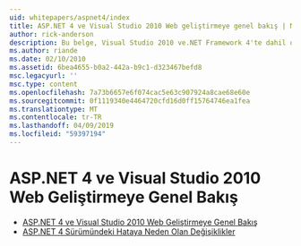 ```yaml
---
uid: whitepapers/aspnet4/index
title: ASP.NET 4 ve Visual Studio 2010 Web geliştirmeye genel bakış | Microsoft Docs
author: rick-anderson
description: Bu belge, Visual Studio 2010 ve.NET Framework 4'te dahil olan ASP.NET için yeni özelliklerin çoğu, genel bir bakış sağlar.
ms.author: riande
ms.date: 02/10/2010
ms.assetid: 6bea4655-b0a2-442a-b9c1-d323467befd8
msc.legacyurl: ''
msc.type: content
ms.openlocfilehash: 7a73b6657e6f074cac5e63c907924a8cae68e60e
ms.sourcegitcommit: 0f1119340e4464720cfd16d0ff15764746ea1fea
ms.translationtype: MT
ms.contentlocale: tr-TR
ms.lasthandoff: 04/09/2019
ms.locfileid: "59397194"
---
```

# <a name="aspnet-4-and-visual-studio-2010-web-development-overview"></a>ASP.NET 4 ve Visual Studio 2010 Web Geliştirmeye Genel Bakış

- [ASP.NET 4 ve Visual Studio 2010 Web Geliştirmeye Genel Bakış](overview.md)
- [ASP.NET 4 Sürümündeki Hataya Neden Olan Değişiklikler](breaking-changes.md)
